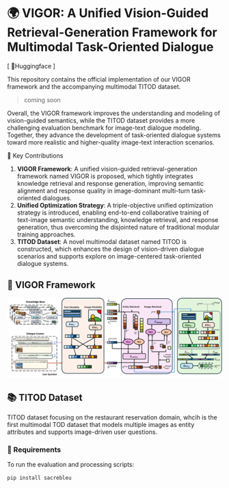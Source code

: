 # 🌍 VIGOR: A Unified Vision-Guided Retrieval-Generation Framework for Multimodal Task-Oriented Dialogue

[ 🤗Huggingface ]

This repository contains the official implementation of our VIGOR framework and the accompanying multimodal TITOD dataset.

> coming soon

Overall, the VIGOR framework improves the understanding and modeling of vision-guided semantics, while the TITOD dataset provides a more challenging evaluation benchmark for image-text dialogue modeling. Together, they advance the development of task-oriented dialogue systems toward more realistic and higher-quality image-text interaction scenarios.

🔑 Key Contributions
1. **VIGOR Framework**: A unified vision-guided retrieval-generation framework named VIGOR is proposed, which tightly integrates knowledge retrieval and response generation, improving semantic alignment and response quality in image-dominant multi-turn task-oriented dialogues.
2. **Unified Optimization Strategy**: A triple-objective unified optimization strategy is introduced, enabling end-to-end collaborative training of text-image semantic understanding, knowledge retrieval, and response generation, thus overcoming the disjointed nature of traditional modular training approaches.
3. **TITOD Dataset**: A novel multimodal dataset named TITOD is constructed, which enhances the design of vision-driven dialogue scenarios and supports explore on image-centered task-oriented dialogue systems.

## 🧠 VIGOR Framework

![](./arch.png)


## 📚 TITOD Dataset

TITOD dataset focusing on the restaurant reservation domain, whcih is the first multimodal TOD dataset that models multiple images as entity attributes and supports image-driven user questions.

### 🚀 Requirements

To run the evaluation and processing scripts:

```bash
pip install sacrebleu
```
